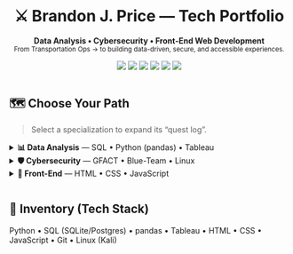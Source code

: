 <!--
Brandon-Price-portfolio — Pixel/Tower-of-Fantasy inspired README
Theme colors: cream #e8d8c9, slate #4b607f, orange #f3701e, bg #0f1115
-->

<p align="center">
  <img src="./assets/readme/pixel-divider.svg" alt="" />
</p>

<h1 align="center">⚔️ Brandon J. Price — Tech Portfolio</h1>
<p align="center">
  <b>Data Analysis • Cybersecurity • Front-End Web Development</b><br/>
  <sub>From Transportation Ops → to building data-driven, secure, and accessible experiences.</sub>
</p>

<p align="center">
  <!-- quick portals -->
  <a href="https://www.linkedin.com/in/brandon-j-price"><img src="https://img.shields.io/badge/LinkedIn-Profile-0A66C2?logo=linkedin&labelColor=0a66c2&color=0a66c2&logoColor=white"></a>
  <a href="https://github.com/brndndev"><img src="https://img.shields.io/badge/GitHub-brndndev-181717?logo=github&labelColor=181717"></a>
  <a href="https://datascienceportfol.io/brndndev"><img src="https://img.shields.io/badge/Portfolio-Hub-f3701e?logo=firefoxbrowser&labelColor=14171d&color=f3701e&logoColor=white"></a>
  <a href="https://medium.com/@brndndev"><img src="https://img.shields.io/badge/Medium-Articles-000000?logo=medium&labelColor=14171d"></a>
  <a href="https://public.tableau.com/app/profile/brandonjprice"><img src="https://img.shields.io/badge/Tableau-Dashboards-E97627?logo=tableau&labelColor=14171d&logoColor=E97627"></a>
  <img src="https://img.shields.io/badge/Discord-brndndev-5865F2?logo=discord&labelColor=14171d&logoColor=5865F2">
</p>

<p align="center">
  <img src="./assets/readme/pixel-divider.svg" alt="" />
</p>

## 🗺️ Choose Your Path
> Select a specialization to expand its “quest log”.

<details>
  <summary><b>📊 Data Analysis</b> — SQL • Python (pandas) • Tableau</summary>

  **Highlights**
  - End-to-end analysis on a digital music store dataset (SQL + pandas) with **Tableau** storytelling.
  - Clean, reproducible queries and lightweight viz.

  **Links**
  - <a href="https://github.com/brndndev" target="_blank">Repository list</a>  
  - <a href="https://public.tableau.com/app/profile/brandonjprice" target="_blank">Tableau Public</a>

  **Tech**
  <img src="https://img.shields.io/badge/Python-3.x-3776AB?logo=python&logoColor=white">
  <img src="https://img.shields.io/badge/SQL-postgres%7Csqlite-336791?logo=postgresql&logoColor=white">
  <img src="https://img.shields.io/badge/pandas-ready-150458?logo=pandas&logoColor=white">
  <img src="https://img.shields.io/badge/Tableau-public-E97627?logo=tableau&logoColor=white">
</details>

<details>
  <summary><b>🛡️ Cybersecurity</b> — GFACT • Blue-Team • Linux</summary>

  **Highlights**
  - Blue-team log triage notes, IOC checklists, and shell tooling.
  - GFACT and hands-on labs (defensive mindset first).

  **Links**
  - <a href="https://medium.com/@brndndev" target="_blank">Investigation notes & write-ups</a>
  - <a href="https://github.com/brndndev" target="_blank">Tools (repos)</a>

  **Tech**
  <img src="https://img.shields.io/badge/Linux-Kali-557C94?logo=linux&logoColor=white">
  <img src="https://img.shields.io/badge/Shell-CLI-4EAA25?logo=gnubash&logoColor=white">
  <img src="https://img.shields.io/badge/SIEM-mindset-14171d">
</details>

<details>
  <summary><b>🧩 Front-End</b> — HTML • CSS • JavaScript</summary>

  **Highlights**
  - This portfolio: responsive Flexbox, light/dark theme, accessible patterns.

  **Links**
  - <a href="https://github.com/brndndev/Brandon-Price-portfolio" target="_blank">Portfolio source</a>

  **Tech**
  <img src="https://img.shields.io/badge/HTML5-semantic-E34F26?logo=html5&logoColor=white">
  <img src="https://img.shields.io/badge/CSS3-accessible-1572B6?logo=css3&logoColor=white">
  <img src="https://img.shields.io/badge/JavaScript-ES6+-F7DF1E?logo=javascript&logoColor=000">
</details>

<p align="center">
  <img src="./assets/readme/pixel-divider.svg" alt="" />
</p>

## 🧰 Inventory (Tech Stack)
Python • SQL (SQLite/Postgres) • pandas • Tableau • HTML • CSS • JavaScript • Git • Linux (Kali)